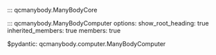 ::: qcmanybody.ManyBodyCore

::: qcmanybody.ManyBodyComputer
    options:
        show_root_heading: true
        inherited_members: true
        members: true

$pydantic: qcmanybody.computer.ManyBodyComputer
